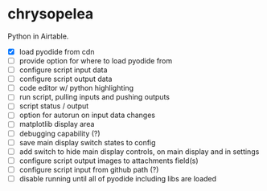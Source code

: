 # chrysopelea
Python in Airtable.

- [x] load pyodide from cdn
- [ ] provide option for where to load pyodide from
- [ ] configure script input data
- [ ] configure script output data
- [ ] code editor w/ python highlighting
- [ ] run script, pulling inputs and pushing outputs
- [ ] script status / output
- [ ] option for autorun on input data changes
- [ ] matplotlib display area
- [ ] debugging capability (?)
- [ ] save main display switch states to config
- [ ] add switch to hide main display controls, on main display and in settings
- [ ] configure script output images to attachments field(s)
- [ ] configure script input from github path (?)
- [ ] disable running until all of pyodide including libs are loaded
